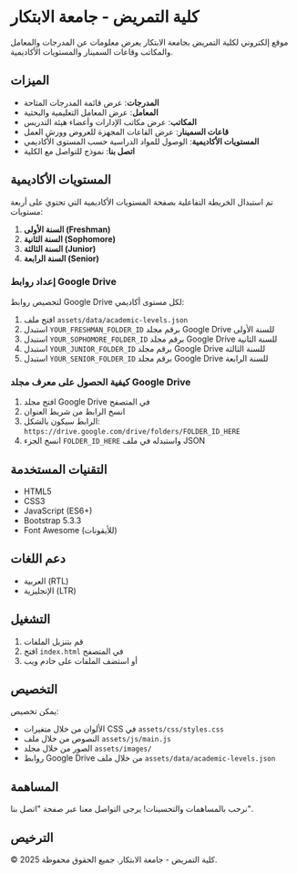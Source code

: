 # كلية التمريض - جامعة الابتكار

موقع إلكتروني لكلية التمريض بجامعة الابتكار يعرض معلومات عن المدرجات والمعامل والمكاتب وقاعات السمينار والمستويات الأكاديمية.

## الميزات

- **المدرجات**: عرض قائمة المدرجات المتاحة
- **المعامل**: عرض المعامل التعليمية والبحثية
- **المكاتب**: عرض مكاتب الإدارات وأعضاء هيئة التدريس
- **قاعات السمينار**: عرض القاعات المجهزة للعروض وورش العمل
- **المستويات الأكاديمية**: الوصول للمواد الدراسية حسب المستوى الأكاديمي
- **اتصل بنا**: نموذج للتواصل مع الكلية

## المستويات الأكاديمية

تم استبدال الخريطة التفاعلية بصفحة المستويات الأكاديمية التي تحتوي على أربعة مستويات:

1. **السنة الأولى (Freshman)**
2. **السنة الثانية (Sophomore)**
3. **السنة الثالثة (Junior)**
4. **السنة الرابعة (Senior)**

### إعداد روابط Google Drive

لتخصيص روابط Google Drive لكل مستوى أكاديمي:

1. افتح ملف `assets/data/academic-levels.json`
2. استبدل `YOUR_FRESHMAN_FOLDER_ID` برقم مجلد Google Drive للسنة الأولى
3. استبدل `YOUR_SOPHOMORE_FOLDER_ID` برقم مجلد Google Drive للسنة الثانية
4. استبدل `YOUR_JUNIOR_FOLDER_ID` برقم مجلد Google Drive للسنة الثالثة
5. استبدل `YOUR_SENIOR_FOLDER_ID` برقم مجلد Google Drive للسنة الرابعة

### كيفية الحصول على معرف مجلد Google Drive

1. افتح مجلد Google Drive في المتصفح
2. انسخ الرابط من شريط العنوان
3. الرابط سيكون بالشكل: `https://drive.google.com/drive/folders/FOLDER_ID_HERE`
4. انسخ الجزء `FOLDER_ID_HERE` واستبدله في ملف JSON

## التقنيات المستخدمة

- HTML5
- CSS3
- JavaScript (ES6+)
- Bootstrap 5.3.3
- Font Awesome (للأيقونات)

## دعم اللغات

- العربية (RTL)
- الإنجليزية (LTR)

## التشغيل

1. قم بتنزيل الملفات
2. افتح `index.html` في المتصفح
3. أو استضف الملفات على خادم ويب

## التخصيص

يمكن تخصيص:
- الألوان من خلال متغيرات CSS في `assets/css/styles.css`
- النصوص من خلال ملف `assets/js/main.js`
- الصور من خلال مجلد `assets/images/`
- روابط Google Drive من خلال ملف `assets/data/academic-levels.json`

## المساهمة

نرحب بالمساهمات والتحسينات! يرجى التواصل معنا عبر صفحة "اتصل بنا".

## الترخيص

© 2025 كلية التمريض - جامعة الابتكار. جميع الحقوق محفوظة. 
